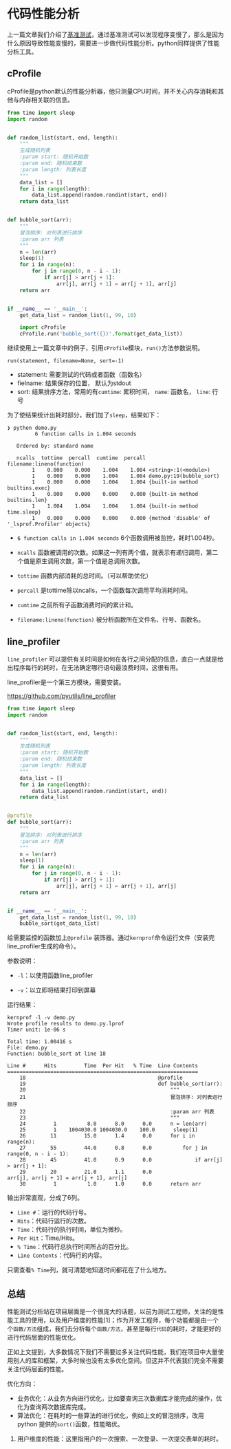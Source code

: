# 代码性能分析

上一篇文章我们介绍了[基准测试](./benchmarks_test.md)，通过基准测试可以发现程序变慢了，那么是因为什么原因导致性能变慢的，需要进一步做代码性能分析。python同样提供了性能分析工具。


## cProfile

cProfile是python默认的性能分析器，他只测量CPU时间，并不关心内存消耗和其他与内存相关联的信息。

```py
from time import sleep
import random


def random_list(start, end, length):
    """
    生成随机列表
    :param start: 随机开始数
    :param end: 随机结束数
    :param length: 列表长度
    """
    data_list = []
    for i in range(length):
        data_list.append(random.randint(start, end))
    return data_list


def bubble_sort(arr):
    """
    冒泡排序: 对列表进行排序
    :param arr 列表
    """
    n = len(arr)
    sleep(1)
    for i in range(n):
        for j in range(0, n - i - 1):
            if arr[j] > arr[j + 1]:
                arr[j], arr[j + 1] = arr[j + 1], arr[j]
    return arr


if __name__ == '__main__':
    get_data_list = random_list(1, 99, 10)

    import cProfile
    cProfile.run('bubble_sort({})'.format(get_data_list))
```

继续使用上一篇文章中的例子，引用`cProfile`模块，`run()`方法参数说明。

`run(statement, filename=None, sort=-1)`

* statement: 需要测试的代码或者函数（函数名）
* fielname: 结果保存的位置， 默认为stdout
* sort: 结果排序方法，常用的有`cumtime`: 累积时间， `name`: 函数名， `line`: 行号

为了使结果统计出耗时部分，我们加了`sleep`，结果如下：

```shell
❯ python demo.py
         6 function calls in 1.004 seconds

   Ordered by: standard name

   ncalls  tottime  percall  cumtime  percall filename:lineno(function)
        1    0.000    0.000    1.004    1.004 <string>:1(<module>)
        1    0.000    0.000    1.004    1.004 demo.py:19(bubble_sort)
        1    0.000    0.000    1.004    1.004 {built-in method builtins.exec}
        1    0.000    0.000    0.000    0.000 {built-in method builtins.len}
        1    1.004    1.004    1.004    1.004 {built-in method time.sleep}
        1    0.000    0.000    0.000    0.000 {method 'disable' of '_lsprof.Profiler' objects}
```

* `6 function calls in 1.004 seconds`  6个函数调用被监控，耗时1.004秒。

* `ncalls` 函数被调用的次数。如果这一列有两个值，就表示有递归调用，第二个值是原生调用次数，第一个值是总调用次数。

* `tottime` 函数内部消耗的总时间。（可以帮助优化）

* `percall` 是tottime除以ncalls，一个函数每次调用平均消耗时间。

* `cumtime` 之前所有子函数消费时间的累计和。

* `filename:lineno(function)` 被分析函数所在文件名、行号、函数名。


## line_profiler

`line_profiler` 可以提供有关时间是如何在各行之间分配的信息，直白一点就是给出程序每行的耗时，在无法确定哪行语句最浪费时间，这很有用。

line_profiler是一个第三方模块，需要安装。

https://github.com/pyutils/line_profiler

```py
from time import sleep
import random


def random_list(start, end, length):
    """
    生成随机列表
    :param start: 随机开始数
    :param end: 随机结束数
    :param length: 列表长度
    """
    data_list = []
    for i in range(length):
        data_list.append(random.randint(start, end))
    return data_list


@profile
def bubble_sort(arr):
    """
    冒泡排序: 对列表进行排序
    :param arr 列表
    """
    n = len(arr)
    sleep(1)
    for i in range(n):
        for j in range(0, n - i - 1):
            if arr[j] > arr[j + 1]:
                arr[j], arr[j + 1] = arr[j + 1], arr[j]
    return arr


if __name__ == '__main__':
    get_data_list = random_list(1, 99, 10)
    bubble_sort(get_data_list)
```

给需要监控的函数加上`@profile` 装饰器。通过`kernprof`命令运行文件（安装完line_profiler生成的命令）。

参数说明：

* `-l`：以使用函数line_profiler

* `-v`：以立即将结果打印到屏幕

运行结果：

```shell
kernprof -l -v demo.py
Wrote profile results to demo.py.lprof
Timer unit: 1e-06 s

Total time: 1.00416 s
File: demo.py
Function: bubble_sort at line 18

Line #      Hits         Time  Per Hit   % Time  Line Contents
==============================================================
    18                                           @profile
    19                                           def bubble_sort(arr):
    20                                               """
    21                                               冒泡排序: 对列表进行排序
    22                                               :param arr 列表
    23                                               """
    24         1          8.0      8.0      0.0      n = len(arr)
    25         1    1004030.0 1004030.0    100.0      sleep(1)
    26        11         15.0      1.4      0.0      for i in range(n):
    27        55         44.0      0.8      0.0          for j in range(0, n - i - 1):
    28        45         41.0      0.9      0.0              if arr[j] > arr[j + 1]:
    29        20         21.0      1.1      0.0                  arr[j], arr[j + 1] = arr[j + 1], arr[j]
    30         1          1.0      1.0      0.0      return arr
```

输出非常直观，分成了6列。

* `Line #`：运行的代码行号。
* `Hits`：代码行运行的次数。
* `Time`：代码行的执行时间，单位为微秒。
* `Per Hit`：Time/Hits。
* `% Time`：代码行总执行时间所占的百分比。
* `Line Contents`：代码行的内容。

只需查看`% Time`列，就可清楚地知道时间都花在了什么地方。


## 总结

性能测试分析站在项目层面是一个很庞大的话题，以前为测试工程师，关注的是性能工具的使用，以及用户维度的性能[1]；作为开发工程师，每个功能都是由一个个`函数/方法`组成，我们去分析每个`函数/方法`，甚至是每行`代码`的耗时，才能更好的进行代码层面的性能优化。

正如上文提到，大多数情况下我们不需要过多关注代码性能，我们在项目中大量使用别人的库和框架，大多时候也没有太多优化空间。但这并不代表我们完全不需要关注代码层面的性能。

优化方向：

* 业务优化：从业务方向进行优化，比如要查询三次数据库才能完成的操作，优化为查询两次数据库完成。
* 算法优化：在耗时的一些算法的进行优化，例如上文的冒泡排序，改用 python 提供的`sort()`函数，性能略优。


1. 用户维度的性能：这里指用户的一次搜索、一次登录、一次提交表单的耗时。
